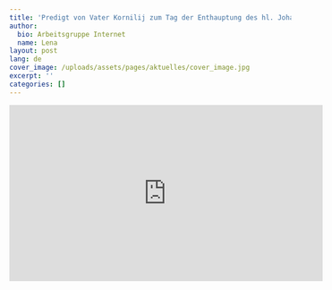 ```yaml
---
title: 'Predigt von Vater Kornilij zum Tag der Enthauptung des hl. Johannes der Vorläufer'
author:
  bio: Arbeitsgruppe Internet
  name: Lena
layout: post
lang: de
cover_image: /uploads/assets/pages/aktuelles/cover_image.jpg
excerpt: ''
categories: []
---
```

<iframe width="560" height="315" src="https://www.youtube.com/embed/NiKgdK7GaHI" frameborder="0" allow="accelerometer; autoplay; encrypted-media; gyroscope; picture-in-picture" allowfullscreen></iframe>
